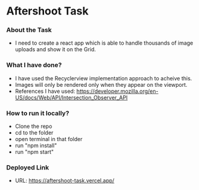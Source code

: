 # Aftershoot Task

### About the Task

-   I need to create a react app which is able to handle thousands of image uploads and show it on the Grid.

### What I have done?

-   I have used the Recyclerview implementation approach to acheive this.
-   Images will only be rendered only when they appear on the viewport.
-   References I have used: https://developer.mozilla.org/en-US/docs/Web/API/Intersection_Observer_API

### How to run it locally?

-   Clone the repo
-   cd to the folder
-   open terminal in that folder
-   run "npm install"
-   run "npm start"

### Deployed Link

-   URL: https://aftershoot-task.vercel.app/

